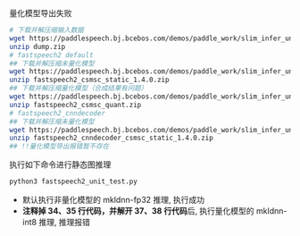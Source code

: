 量化模型导出失败
```bash
# 下载并解压缩输入数据
wget https://paddlespeech.bj.bcebos.com/demos/paddle_work/slim_infer_unittest/fastspeech2/dump.zip
unzip dump.zip
# fastspeech2 default
## 下载并解压缩未量化模型
wget https://paddlespeech.bj.bcebos.com/demos/paddle_work/slim_infer_unittest/fastspeech2/fastspeech2_csmsc_static_1.4.0.zip
unzip fastspeech2_csmsc_static_1.4.0.zip
## 下载并解压缩量化模型（合成结果有问题）
wget https://paddlespeech.bj.bcebos.com/demos/paddle_work/slim_infer_unittest/fastspeech2/fastspeech2_csmsc_quant.zip
unzip fastspeech2_csmsc_quant.zip
# fastspeech2_cnndecoder
## 下载并解压缩未量化模型
wget https://paddlespeech.bj.bcebos.com/demos/paddle_work/slim_infer_unittest/fastspeech2/fastspeech2_cnndecoder_csmsc_static_1.4.0.zip
unzip fastspeech2_cnndecoder_csmsc_static_1.4.0.zip
## !!量化模型导出报错暂不存在

```

执行如下命令进行静态图推理
```bash
python3 fastspeech2_unit_test.py
```
- 默认执行非量化模型的 mkldnn-fp32 推理, 执行成功
- **注释掉 34、35 行代码，并解开 37、38 行代码**后, 执行量化模型的 mkldnn-int8 推理, 推理报错